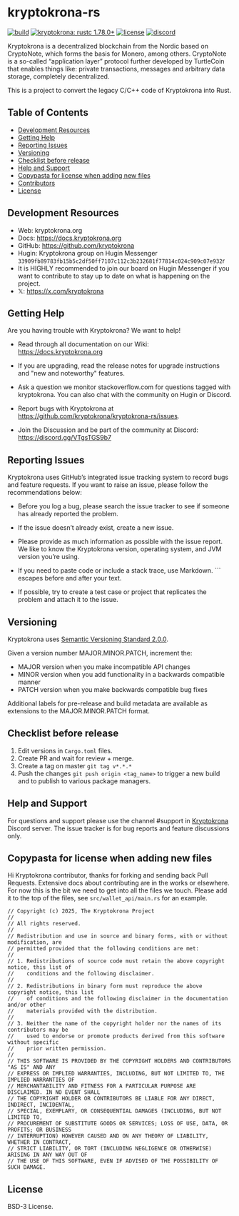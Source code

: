 # kryptokrona-rs <!-- omit in toc -->
[![build](https://img.shields.io/github/actions/workflow/status/kryptokrona/kryptokrona-rs/ci.yml?branch=main)](https://github.com/kryptokrona/kryptokrona-rs/actions/workflows/ci.yml)
[![kryptokrona: rustc 1.78.0+](https://img.shields.io/badge/kryptokrona-rustc_1.78.0+-lightgray.svg)](https://blog.rust-lang.org/2024/05/02/Rust-1.78.0.html)
[![license](https://img.shields.io/badge/license-bsd%203--clause-blue.svg)](https://opensource.org/licenses/BSD-3-Clause)
[![discord](https://img.shields.io/discord/562673808582901793?label=discord)](https://discord.gg/VTgsTGS9b7)

Kryptokrona is a decentralized blockchain from the Nordic based on CryptoNote, which forms the basis for Monero, among others. CryptoNote is a so-called “application layer” protocol further developed by TurtleCoin that enables things like: private transactions, messages and arbitrary data storage, completely decentralized.

This is a project to convert the legacy C/C++ code of Kryptokrona into Rust.

## Table of Contents <!-- omit in toc -->

- [Development Resources](#development-resources)
- [Getting Help](#getting-help)
- [Reporting Issues](#reporting-issues)
- [Versioning](#versioning)
- [Checklist before release](#checklist-before-release)
- [Help and Support](#help-and-support)
- [Copypasta for license when adding new files](#copypasta-for-license-when-adding-new-files)
- [Contributors](#contributors)
- [License](#license)

## Development Resources

- Web: kryptokrona.org
- Docs: https://docs.kryptokrona.org
- GitHub: https://github.com/kryptokrona
- Hugin: Kryptokrona group on Hugin Messenger `33909fb89783fb15b5c2df50ff7107c112c3b232681f77814c024c909c07e932`r
- It is HIGHLY recommended to join our board on Hugin Messenger if you want to contribute to stay up to date on what is happening on the project.
- 𝕏: https://x.com/kryptokrona

## Getting Help

Are you having trouble with Kryptokrona? We want to help!

- Read through all documentation on our Wiki: https://docs.kryptokrona.org

- If you are upgrading, read the release notes for upgrade instructions and "new and noteworthy" features.

- Ask a question we monitor stackoverflow.com for questions tagged with kryptokrona. You can also chat with the community on Hugin or Discord.

- Report bugs with Kryptokrona at https://github.com/kryptokrona/kryptokrona-rs/issues.

- Join the Discussion and be part of the community at Discord: https://discord.gg/VTgsTGS9b7

## Reporting Issues

Kryptokrona uses GitHub’s integrated issue tracking system to record bugs and feature requests. If you want to raise an issue, please follow the recommendations below:

- Before you log a bug, please search the issue tracker to see if someone has already reported the problem.

- If the issue doesn’t already exist, create a new issue.

- Please provide as much information as possible with the issue report. We like to know the Kryptokrona version, operating system, and JVM version you’re using.

- If you need to paste code or include a stack trace, use Markdown. ``` escapes before and after your text.

- If possible, try to create a test case or project that replicates the problem and attach it to the issue.

## Versioning

Kryptokrona uses [Semantic Versioning Standard 2.0.0](https://semver.org/).

Given a version number MAJOR.MINOR.PATCH, increment the:

- MAJOR version when you make incompatible API changes
- MINOR version when you add functionality in a backwards compatible manner
- PATCH version when you make backwards compatible bug fixes

Additional labels for pre-release and build metadata are available as extensions to the MAJOR.MINOR.PATCH format.

## Checklist before release

1. Edit versions in `Cargo.toml` files.
2. Create PR and wait for review + merge.
3. Create a tag on master `git tag v*.*.*`
4. Push the changes `git push origin <tag_name>` to trigger a new build and to publish to various package managers.

## Help and Support

For questions and support please use the channel #support in [Kryptokrona](https://discord.gg/mkRpVgDubC) Discord server. The issue tracker is for bug reports and feature discussions only.

## Copypasta for license when adding new files

Hi Kryptokrona contributor, thanks for forking and sending back Pull Requests. Extensive docs about contributing are in the works or elsewhere. For now this is the bit we need to get into all the files we touch. Please add it to the top of the files, see `src/wallet_api/main.rs` for an example.

```
// Copyright (c) 2025, The Kryptokrona Project
//
// All rights reserved.
//
// Redistribution and use in source and binary forms, with or without modification, are
// permitted provided that the following conditions are met:
//
// 1. Redistributions of source code must retain the above copyright notice, this list of
//    conditions and the following disclaimer.
//
// 2. Redistributions in binary form must reproduce the above copyright notice, this list
//    of conditions and the following disclaimer in the documentation and/or other
//    materials provided with the distribution.
//
// 3. Neither the name of the copyright holder nor the names of its contributors may be
//    used to endorse or promote products derived from this software without specific
//    prior written permission.
//
// THIS SOFTWARE IS PROVIDED BY THE COPYRIGHT HOLDERS AND CONTRIBUTORS "AS IS" AND ANY
// EXPRESS OR IMPLIED WARRANTIES, INCLUDING, BUT NOT LIMITED TO, THE IMPLIED WARRANTIES OF
// MERCHANTABILITY AND FITNESS FOR A PARTICULAR PURPOSE ARE DISCLAIMED. IN NO EVENT SHALL
// THE COPYRIGHT HOLDER OR CONTRIBUTORS BE LIABLE FOR ANY DIRECT, INDIRECT, INCIDENTAL,
// SPECIAL, EXEMPLARY, OR CONSEQUENTIAL DAMAGES (INCLUDING, BUT NOT LIMITED TO,
// PROCUREMENT OF SUBSTITUTE GOODS OR SERVICES; LOSS OF USE, DATA, OR PROFITS; OR BUSINESS
// INTERRUPTION) HOWEVER CAUSED AND ON ANY THEORY OF LIABILITY, WHETHER IN CONTRACT,
// STRICT LIABILITY, OR TORT (INCLUDING NEGLIGENCE OR OTHERWISE) ARISING IN ANY WAY OUT OF
// THE USE OF THIS SOFTWARE, EVEN IF ADVISED OF THE POSSIBILITY OF SUCH DAMAGE.
```

## License

BSD-3 License.
